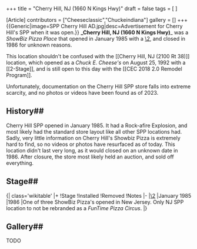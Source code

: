+++
title = "Cherry Hill, NJ (1660 N Kings Hwy)"
draft = false
tags = [ ]

[Article]
contributors = ["Cheeseclassic","Chuckeindiana"]
gallery = []
+++
{{Generic|image=SPP Cherry Hill AD.jpg|desc=Advertisement for Cherry Hill's SPP when it was open.}}
**_Cherry Hill, NJ (1660 N Kings Hwy)**_ was a _ShowBiz Pizza Place_ that opened in January 1985 with a [\2](\1), and closed in 1986 for unknown reasons.

This location shouldn't be confused with the [[Cherry Hill, NJ (2100 Rt 38)]] location, which opened as a _Chuck E. Cheese's_ on August 25, 1992 with a [[2-Stage]], and is still open to this day with the [[CEC 2018 2.0 Remodel Program]].

Unfortunately, documentation on the Cherry Hill SPP store falls into extreme scarcity, and no photos or videos have been found as of 2023.

## History## 
Cherry Hill SPP opened in January 1985. It had a Rock-afire Explosion, and most likely had the standard store layout like all other SPP locations had. Sadly, very little information on Cherry Hill's Showbiz Pizza is extremely hard to find, so no videos or photos have resurfaced as of today. This location didn't last very long, as it would closed on an unknown date in 1986. After closure, the store most likely held an auction, and sold off everything.

## Stage## 
{| class='wikitable'
|+
!Stage
!Installed
!Removed
!Notes
|-
|[\2](\1)
|January 1985
|1986
|One of three ShowBiz Pizza's opened in New Jersey. Only NJ SPP location to not be rebranded as a _FunTime Pizza Circus_.
|}

## Gallery## 
TODO